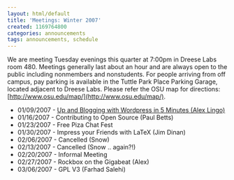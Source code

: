 ```yaml
---
layout: html/default
title: 'Meetings: Winter 2007'
created: 1169764800
categories: announcements
tags: announcements, schedule
---
```

We are meeting Tuesday evenings this quarter at 7:00pm in Dreese Labs room 480\. Meetings generally last about an hour and are always open to the public including nonmembers and nonstudents. For people arriving from off campus, pay parking is available in the Tuttle Park Place Parking Garage, located adjacent to Dreese Labs. Please refer the OSU map for directions: [http://www.osu.edu/map/](http://www.osu.edu/map/).

*   01/09/2007 - [Up and Blogging with Wordpress in 5 Minutes (Alex Lingo)](/wi07/wordpress)
*   01/16/2007 - Contributing to Open Source (Paul Betts)
*   01/23/2007 - Free Piza Chat Fest
*   01/30/2007 - Impress your Friends with LaTeX (Jim Dinan)
*   02/06/2007 - Cancelled (Snow)
*   02/13/2007 - Cancelled (Snow .. again?!)
*   02/20/2007 - Informal Meeting
*   02/27/2007 - Rockbox on the Gigabeat (Alex)
*   03/06/2007 - GPL V3 (Farhad Salehi)
